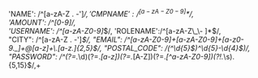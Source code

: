 'NAME': /^[a-zA-Z . \-\']*$/,        
'CMPNAME': /^[a-zA-Z0-9 ]*$/,        
'AMOUNT': /^[0-9]/,        
'USERNAME': /^[a-zA-Z0-9]*$/,        
'ROLENAME':/^[a-zA-Z\_\- ]*$/,        
"CITY": /^[a-zA-Z . \-\']*$/,        
"EMAIL": /^[a-zA-Z0-9]+[a-zA-Z0-9]+[a-z0-9._]+@[a-z]+\.[a-z.]{2,5}$/,        "POSTAL_CODE": /(^\d{5}$)^\d{5}-\d{4}$)/,        
"PASSWORD": /^(?=.*\d)(?=.*[a-z])(?=.*[A-Z])(?=.*[^a-zA-Z0-9])(?!.*\s).{5,15}$/,+
